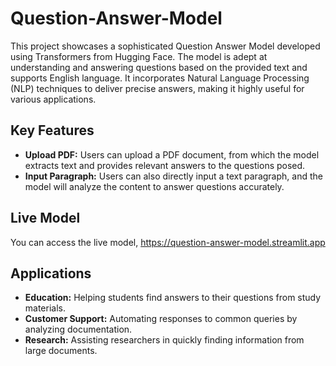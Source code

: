 # Question-Answer-Model

This project showcases a sophisticated Question Answer Model developed using Transformers from Hugging Face. The model is adept at understanding and answering questions based on the provided text and supports English language. It incorporates Natural Language Processing (NLP) techniques to deliver precise answers, making it highly useful for various applications.

## Key Features

- **Upload PDF:** Users can upload a PDF document, from which the model extracts text and provides relevant answers to the questions posed.
- **Input Paragraph:** Users can also directly input a text paragraph, and the model will analyze the content to answer questions accurately.

## Live Model

You can access the live model,
https://question-answer-model.streamlit.app

## Applications

- **Education:** Helping students find answers to their questions from study materials.
- **Customer Support:** Automating responses to common queries by analyzing documentation.
- **Research:** Assisting researchers in quickly finding information from large documents.

